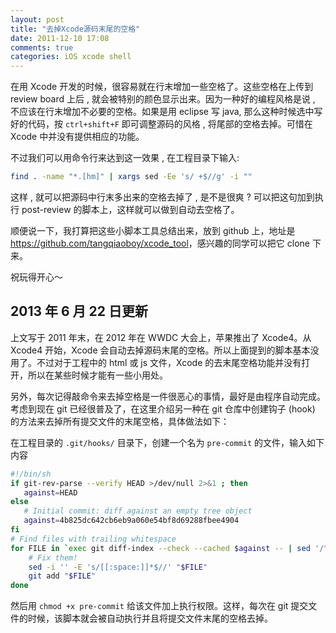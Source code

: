 ```yaml
---
layout: post
title: "去掉Xcode源码末尾的空格"
date: 2011-12-10 17:08
comments: true
categories: iOS xcode shell
---
```


在用 Xcode 开发的时候，很容易就在行末增加一些空格了。这些空格在上传到 review board 上后 , 就会被特别的颜色显示出来。因为一种好的编程风格是说 , 不应该在行末增加不必要的空格。如果是用 eclipse 写 java, 那么这种时候选中写好的代码，按 `ctrl+shift+F` 即可调整源码的风格 , 将尾部的空格去掉。可惜在 Xcode 中并没有提供相应的功能。

<!--more-->

不过我们可以用命令行来达到这一效果 , 在工程目录下输入:

``` bash
find . -name "*.[hm]" | xargs sed -Ee 's/ +$//g' -i ""
```

这样 , 就可以把源码中行末多出来的空格去掉了 , 是不是很爽 ? 可以把这句加到执行 post-review 的脚本上，这样就可以做到自动去空格了。

顺便说一下，我打算把这些小脚本工具总结出来，放到 github 上，地址是 <https://github.com/tangqiaoboy/xcode_tool>，感兴趣的同学可以把它 clone 下来。

祝玩得开心～

## 2013 年 6 月 22 日更新

上文写于 2011 年末，在 2012 年在 WWDC 大会上，苹果推出了 Xcode4。从 Xcode4 开始，Xcode 会自动去掉源码末尾的空格。所以上面提到的脚本基本没用了。不过对于工程中的 html 或 js 文件，Xcode 的去末尾空格功能并没有打开，所以在某些时候才能有一些小用处。

另外，每次记得敲命令来去掉空格是一件很恶心的事情，最好是由程序自动完成。考虑到现在 git 已经很普及了，在这里介绍另一种在 git 仓库中创建钩子 (hook) 的方法来去掉所有提交文件的末尾空格，具体做法如下：

在工程目录的 `.git/hooks/` 目录下，创建一个名为 `pre-commit` 的文件，输入如下内容

``` bash
#!/bin/sh
if git-rev-parse --verify HEAD >/dev/null 2>&1 ; then
   against=HEAD
else
   # Initial commit: diff against an empty tree object
   against=4b825dc642cb6eb9a060e54bf8d69288fbee4904
fi
# Find files with trailing whitespace
for FILE in `exec git diff-index --check --cached $against -- | sed '/^[+-]/d' | sed -E 's/:[0-9]+:.*//' | uniq` ; do
    # Fix them!
    sed -i '' -E 's/[[:space:]]*$//' "$FILE"
    git add "$FILE"
done

```

然后用 `chmod +x pre-commit` 给该文件加上执行权限。这样，每次在 git 提交文件的时候，该脚本就会被自动执行并且将提交文件末尾的空格去掉。

